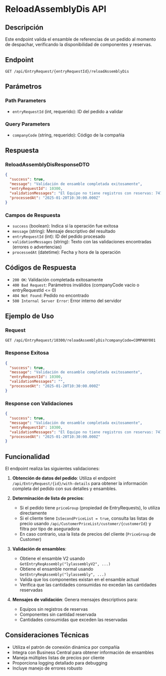 # ReloadAssemblyDis API

## Descripción
Este endpoint valida el ensamble de referencias de un pedido al momento de despachar, verificando la disponibilidad de componentes y reservas.

## Endpoint
```
GET /api/EntryRequest/{entryRequestId}/reloadAssemblyDis
```

## Parámetros

### Path Parameters
- `entryRequestId` (int, requerido): ID del pedido a validar

### Query Parameters
- `companyCode` (string, requerido): Código de la compañía

## Respuesta

### ReloadAssemblyDisResponseDTO
```json
{
  "success": true,
  "message": "Validación de ensamble completada exitosamente",
  "entryRequestId": 10300,
  "validationMessages": "El Equipo no tiene registros con reservas: 747-2; Para el Equipo: 747-2, Componente: 213011972, Lote: INST2021 no existe cantidad reservada; ",
  "processedAt": "2025-01-20T10:30:00.000Z"
}
```

### Campos de Respuesta
- `success` (boolean): Indica si la operación fue exitosa
- `message` (string): Mensaje descriptivo del resultado
- `entryRequestId` (int): ID del pedido procesado
- `validationMessages` (string): Texto con las validaciones encontradas (errores o advertencias)
- `processedAt` (datetime): Fecha y hora de la operación

## Códigos de Respuesta

- `200 OK`: Validación completada exitosamente
- `400 Bad Request`: Parámetros inválidos (companyCode vacío o entryRequestId <= 0)
- `404 Not Found`: Pedido no encontrado
- `500 Internal Server Error`: Error interno del servidor

## Ejemplo de Uso

### Request
```http
GET /api/EntryRequest/10300/reloadAssemblyDis?companyCode=COMPANY001
```

### Response Exitosa
```json
{
  "success": true,
  "message": "Validación de ensamble completada exitosamente",
  "entryRequestId": 10300,
  "validationMessages": "",
  "processedAt": "2025-01-20T10:30:00.000Z"
}
```

### Response con Validaciones
```json
{
  "success": true,
  "message": "Validación de ensamble completada exitosamente",
  "entryRequestId": 10300,
  "validationMessages": "El Equipo no tiene registros con reservas: 747-2; Para el Equipo: 747-2, Componente: 213011972, Lote: INST2021 no existe cantidad reservada; Equipo: 747-2 Componente: 213011972; ",
  "processedAt": "2025-01-20T10:30:00.000Z"
}
```

## Funcionalidad

El endpoint realiza las siguientes validaciones:

1. **Obtención de datos del pedido**: Utiliza el endpoint `/api/EntryRequest/{id}/with-details` para obtener la información completa del pedido con sus detalles y ensambles.

2. **Determinación de lista de precios**: 
   - Si el pedido tiene `priceGroup` (propiedad de EntryRequests), lo utiliza directamente
   - Si el cliente tiene `IsSecondPriceList = true`, consulta las listas de precio usando `/api/CustomerPriceList/customer/{customerId}` y filtra por tipo de aseguradora
   - En caso contrario, usa la lista de precios del cliente (`PriceGroup` de Customer)

3. **Validación de ensambles**:
   - Obtiene el ensamble V2 usando `GetEntryReqAssembly("lylassemblyV2", ...)`
   - Obtiene el ensamble normal usando `GetEntryReqAssembly("lylassembly", ...)`
   - Valida que los componentes existan en el ensamble actual
   - Verifica que las cantidades consumidas no excedan las cantidades reservadas

4. **Mensajes de validación**: Genera mensajes descriptivos para:
   - Equipos sin registros de reservas
   - Componentes sin cantidad reservada
   - Cantidades consumidas que exceden las reservadas

## Consideraciones Técnicas

- Utiliza el patrón de conexión dinámica por compañía
- Integra con Business Central para obtener información de ensambles
- Maneja múltiples listas de precios por cliente
- Proporciona logging detallado para debugging
- Incluye manejo de errores robusto
